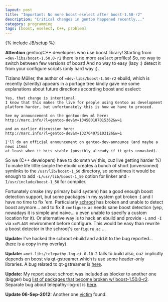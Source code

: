 ```yaml
---
layout: post
title: "Important: No more boost-eselect after boost-1.50-r2"
description: "Critical changes in gentoo happened recently..."
category: programming
tags: [boost, eselect, C++, problem]
---
```

{% include JB/setup %}

**Attention** gentoo/C++ developers who use boost library!
Starting from ``=dev-libs/boost-1.50.0-r2`` there is no more ``eselect`` profiles! So, no way to switch
between few versions of boost! And no way to easy (lazy :) detect it from your configure scripts (only hard way :).

Tiziano Müller, the author of ``=dev-libs/boost-1.50-r2`` ebuild, which is recently (silently) appears
in a portage tree kindly gave me some explanations about future directions according boost and eselect:

    Yes, that change is intentional.
    I know that this makes the live for people using Gentoo as development
    platform harder, but unfortunately this is how we have to proceed.

    See my announcement on the gentoo-dev ml here:
    http://marc.info/?l=gentoo-dev&m=134580187015362&w=1

    and an earlier discussion here:
    http://marc.info/?l=gentoo-dev&m=132704075103126&w=1

    I'll do an official announcement on gentoo-dev-announce (and maybe a news item)
    at least when it hits stable (possibly already if it gets unmasked).

So we (C++ developers) have to do smth w/ this, cuz live getting harder %)
To make life little simple the ebuild creates a bunch of short (unversioned) symlinks to the ``/usr/lib/boost-1_50``
directory, so sometimes it would be enough to add ``-L/usr/lib/boost-1_50`` option for linker
and ``-I/usr/include/boost-1_50`` for compiler.

Fortunately cmake (my primary build system) has a good enough boost detection support, but some packages
in my system got broken :( and I have no time to fix 'em. Particularly [schroot](https://bugs.gentoo.org/show_bug.cgi?id=432790)
has broken and unable to detect boost anymore... and to fix it ``configure.ac`` needs sane boost
detection (yep, nowadays it is simple and naive... u even unable to specify a custom location for it).
Or alternative way is to hack an ebuild and provide ``-L`` and ``-I`` via ``xxFLAGS`` environment before
configure. This would be easy than rewrite a boost detector in the schroot's ``configure.ac`` ...

**Update:** I've hacked the schroot ebuild and add it to the bug reported...
([here](https://github.com/zaufi/zaufi-overlay/blob/master/dev-util/schroot/schroot-1.4.26-r1.ebuild)
is a copy in my overlay)

**Update:** ``=net-libs/telepathy-log-qt-0.10.2`` fails to build also, cuz implicitly depends on boost via
qt-gstreamer which is use some header-only libraries. A bug related to qt-gstreamer is
[here](https://bugs.gentoo.org/show_bug.cgi?id=432242).

**Update:** My report about schroot was included as blocker to another one (bigger)
bug [list of packages that become broken w/ boost-1.50.0-r2](https://bugs.gentoo.org/show_bug.cgi?id=425188).
Separate bug about telepathy-log-qt is [here](https://bugs.gentoo.org/show_bug.cgi?id=432976).

**Update 06-Sep-2012:** Another one [victim](https://bugs.gentoo.org/show_bug.cgi?id=434044) found.
